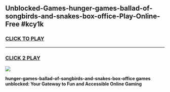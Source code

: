 
## Unblocked-Games-hunger-games-ballad-of-songbirds-and-snakes-box-office-Play-Online-Free #kcy1k
<h3>
<a href="https://us.freeplayer.one?title=hunger-games-ballad-of-songbirds-and-snakes-box-office&ref=10M">CLICK TO PLAY</a></h3>
<hr>

<h3>
<a href="https://us.freeplayer.one?title=hunger-games-ballad-of-songbirds-and-snakes-box-office&ref=10M">CLICK 2 PLAY</a>
  
</h3>

<a href="https://us.freeplayer.one?title=hunger-games-ballad-of-songbirds-and-snakes-box-office&ref=10M"><img src="https://clearcache.store/games.png"></a>


**hunger-games-ballad-of-songbirds-and-snakes-box-office games unblocked: Your Gateway to Fun and Accessible Online Gaming**
